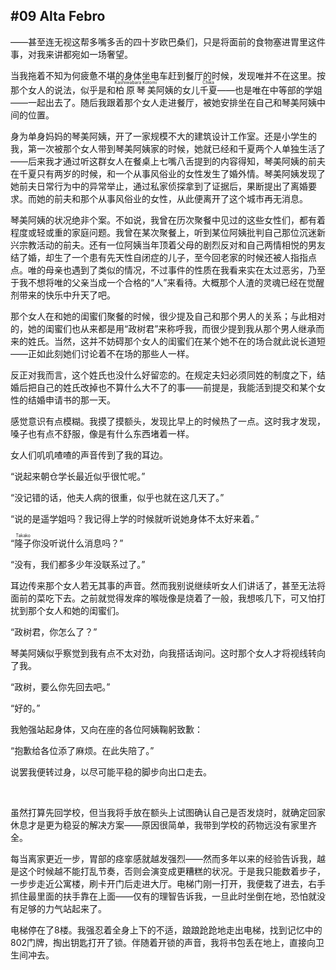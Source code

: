 ## #09 Alta Febro

——甚至连无视这帮多嘴多舌的四十岁欧巴桑们，只是将面前的食物塞进胃里这件事，对我来讲都宛如一场奢望。

当我拖着不知为何疲惫不堪的身体坐电车赶到餐厅的时候，发现唯并不在这里。按那个女人的说法，似乎是和<ruby><rb>柏原琴美</rb><rt>Kashiwabara Kotomi</rt></ruby>阿姨的女儿<ruby><rb>千夏</rb><rt>Chika</rt></ruby>——也是唯在中等部的学姐——一起出去了。随后我跟着那个女人走进餐厅，被她安排坐在自己和琴美阿姨中间的位置。

身为单身妈妈的琴美阿姨，开了一家规模不大的建筑设计工作室。还是小学生的我，第一次被那个女人带到琴美阿姨家的时候，她就已经和千夏两个人单独生活了——后来我才通过听这群女人在餐桌上七嘴八舌提到的内容得知，琴美阿姨的前夫在千夏只有两岁的时候，和一个从事风俗业的女性发生了婚外情。琴美阿姨发现了她前夫日常行为中的异常举止，通过私家侦探拿到了证据后，果断提出了离婚要求。而她的前夫和那个从事风俗业的女性，从此便离开了这个城市再无消息。

琴美阿姨的状况绝非个案。不如说，我曾在历次聚餐中见过的这些女性们，都有着程度或轻或重的家庭问题。我曾在某次聚餐上，听到某位阿姨批判自己那位沉迷新兴宗教活动的前夫。还有一位阿姨当年顶着父母的剧烈反对和自己两情相悦的男友结了婚，却生了一个患有先天性自闭症的儿子，至今回老家的时候还被人指指点点。唯的母亲也遇到了类似的情况，不过事件的性质在我看来实在太过恶劣，乃至于我不想将唯的父亲当成一个合格的“人”来看待。大概那个人渣的灵魂已经在觉醒剂带来的快乐中升天了吧。

那个女人在和她的闺蜜们聚餐的时候，很少提及自己和那个男人的关系；与此相对的，她的闺蜜们也从来都是用“政树君”来称呼我，而很少提到我从那个男人继承而来的姓氏。当然，这并不妨碍那个女人的闺蜜们在某个她不在的场合就此说长道短——正如此刻她们讨论着不在场的那些人一样。

反正对我而言，这个姓氏也没什么好留恋的。在规定夫妇必须同姓的制度之下，结婚后把自己的姓氏改掉也不算什么大不了的事——前提是，我能活到提交和某个女性的结婚申请书的那一天。

感觉意识有点模糊。我摸了摸额头，发现比早上的时候热了一点。这时我才发现，嗓子也有点不舒服，像是有什么东西堵着一样。

女人们叽叽喳喳的声音传到了我的耳边。

“说起来朝仓学长最近似乎很忙呢。”

“没记错的话，他夫人病的很重，似乎也就在这几天了。”

“说的是遥学姐吗？我记得上学的时候就听说她身体不太好来着。”

“<ruby><rb>隆子</rb><rt>Takako</rt></ruby>你没听说什么消息吗？”

“没有，我们都多少年没联系过了。”

耳边传来那个女人若无其事的声音。然而我别说继续听女人们讲话了，甚至无法将面前的菜吃下去。之前就觉得发痒的喉咙像是烧着了一般，我想咳几下，可又怕打扰到那个女人和她的闺蜜们。

“政树君，你怎么了？”

琴美阿姨似乎察觉到我有点不太对劲，向我搭话询问。这时那个女人才将视线转向了我。

“政树，要么你先回去吧。”

“好的。”

我勉强站起身体，又向在座的各位阿姨鞠躬致歉：

“抱歉给各位添了麻烦。在此失陪了。”

说罢我便转过身，以尽可能平稳的脚步向出口走去。

&emsp;

虽然打算先回学校，但当我将手放在额头上试图确认自己是否发烧时，就确定回家休息才是更为稳妥的解决方案——原因很简单，我带到学校的药物远没有家里齐全。

每当离家更近一步，胃部的痉挛感就越发强烈——然而多年以来的经验告诉我，越是这个时候越不能打乱节奏，否则会演变成更糟糕的状况。于是我只能数着步子，一步步走近公寓楼，刷卡开门后走进大厅。电梯门刚一打开，我便栽了进去，右手抓住最里面的扶手靠在上面——仅有的理智告诉我，一旦此时坐倒在地，恐怕就没有足够的力气站起来了。

电梯停在了8楼。我强忍着全身上下的不适，踉踉跄跄地走出电梯，找到记忆中的802门牌，掏出钥匙打开了锁。伴随着开锁的声音，我将书包丢在地上，直接向卫生间冲去。

